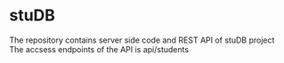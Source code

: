 # stuDB


The repository contains server side code and REST API of stuDB project 
The accsess endpoints of the API is api/students

